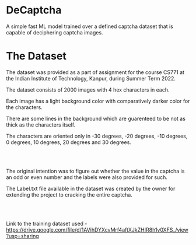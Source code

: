 # DeCaptcha
A simple fast ML model trained over a defined captcha dataset that is capable of deciphering captcha images.

# The Dataset

The dataset was provided as a part of assignment for the course CS771 at the Indian Institute of Technology, Kanpur, during Summer Term 2022.

The dataset consists of 2000 images with 4 hex characters in each.

Each image has a light background color with comparatively darker color for the characters.

There are some lines in the background which are guarenteed to be not as thick as the characters itself.

The characters are oriented only in -30 degrees, -20 degrees, -10 degrees, 0 degrees, 10 degrees, 20 degrees and 30 degrees.

<br />
<br />

The original intention was to figure out whether the value in the captcha is an odd or even number and the labels were also provided for such.

The Label.txt file available in the dataset was created by the owner for extending the project to cracking the entire captcha. 

<br />
<br />

Link to the training dataset used - https://drive.google.com/file/d/1AVihDYXcvMrf4aftXJkZHIR8h1v0XFS_/view?usp=sharing
